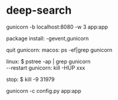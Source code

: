 # deep-search

gunicorn -b localhost:8080 -w 3 app:app

package install:
-gevent,gunicorn

quit gunicorn:
macos:
ps -ef|grep gunicorn

linux:
$ pstree -ap | grep gunicorn  
--restart gunicorn:
kill -HUP xxx

stop:
$ kill -9 31979


gunicorn -c config.py app:app 